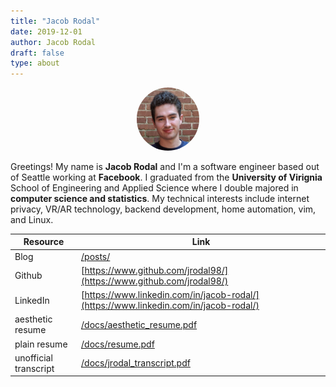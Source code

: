 ```yaml
---
title: "Jacob Rodal"
date: 2019-12-01
author: Jacob Rodal
draft: false
type: about
---
```


<div align="center"
<figure>
    <img style="width:20%; border-radius:50%" src="/img/square_portrait.jpg"/>
</figure>
</div>

Greetings! My name is **Jacob Rodal** and I'm a software engineer based out of Seattle working at **Facebook**. I graduated from the **University of Virignia** School of Engineering and Applied Science where I double majored in **computer science and statistics**. My technical interests include internet privacy, VR/AR technology, backend development, home automation, vim, and Linux.

| Resource              | Link                                                                                 |
| --------------------- | ------------------------------------------------------------------------------------ |
| Blog                  | [/posts/](/posts/)                                                                   |
| Github                | [https://www.github.com/jrodal98/](https://www.github.com/jrodal98/)                 |
| LinkedIn              | [https://www.linkedin.com/in/jacob-rodal/](https://www.linkedin.com/in/jacob-rodal/) |
| aesthetic resume      | [/docs/aesthetic_resume.pdf](/docs/aesthetic_resume.pdf)                             |
| plain resume          | [/docs/resume.pdf](/docs/resume.pdf)                                                 |
| unofficial transcript | [/docs/jrodal_transcript.pdf](/docs/jrodal_transcript.pdf)                           |
